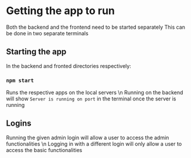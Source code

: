 # Getting the app to run

Both the backend and the frontend need to be started separately
This can be done in two separate terminals

## Starting the app

In the backend and fronted directories respectively:

### `npm start`

Runs the respective apps on the local servers \n
Running on the backend will show `Server is running on port` in the terminal once the server is running

## Logins

Running the given admin login will allow a user to access the admin functionalities \n
Logging in with a different login will only allow a user to access the basic functionalities
